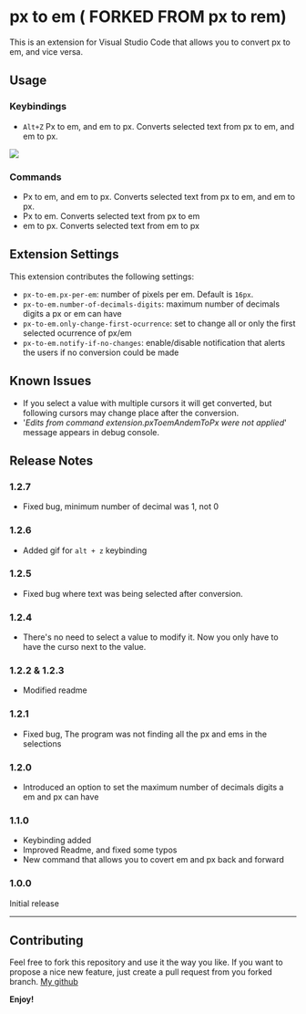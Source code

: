 # px to em ( FORKED FROM px to rem)

This is an extension for Visual Studio Code that allows you to convert px to em, and vice versa.

## Usage

### Keybindings
* `Alt+Z` Px to em, and em to px. Converts selected text from px to em, and em to px.

![](./imgs/alt_z.gif)
### Commands
* Px to em, and em to px. Converts selected text from px to em, and em to px.
* Px to em. Converts selected text from px to em
* em to px. Converts selected text from em to px

## Extension Settings

This extension contributes the following settings:

* `px-to-em.px-per-em`: number of pixels per em. Default is `16px`.
* `px-to-em.number-of-decimals-digits`: maximum number of decimals digits a px or em can have
* `px-to-em.only-change-first-ocurrence`: set to change all or only the first selected ocurrence of px/em
* `px-to-em.notify-if-no-changes`: enable/disable notification that alerts the users if no conversion could be made

## Known Issues

* If you select a value with multiple cursors it will get converted, but following cursors may change place after the conversion.
* '_Edits from command extension.pxToemAndemToPx were not applied_' message appears in debug console.

## Release Notes
### 1.2.7
* Fixed bug, minimum number of decimal was 1, not 0

### 1.2.6
* Added gif for `alt + z` keybinding

### 1.2.5
* Fixed bug where text was being selected after conversion.

### 1.2.4
* There's no need to select a value to modify it. Now you only have to have the curso next to the value.

### 1.2.2 & 1.2.3
* Modified readme

### 1.2.1
* Fixed bug, The program was not finding all the px and ems in the selections

### 1.2.0
* Introduced an option to set the maximum number of decimals digits a em and px can have

### 1.1.0
* Keybinding added
* Improved Readme, and fixed some typos
* New command that allows you to covert em and px back and forward

### 1.0.0
Initial release

-----------------------------------------------------------------------------------------------------------
## Contributing

Feel free to fork this repository and use it the way you like. If you want to propose a nice new feature, just create a pull request from you forked branch.
[My github](https://github.com/sainoba/vscode-px-to-em)

**Enjoy!**  
